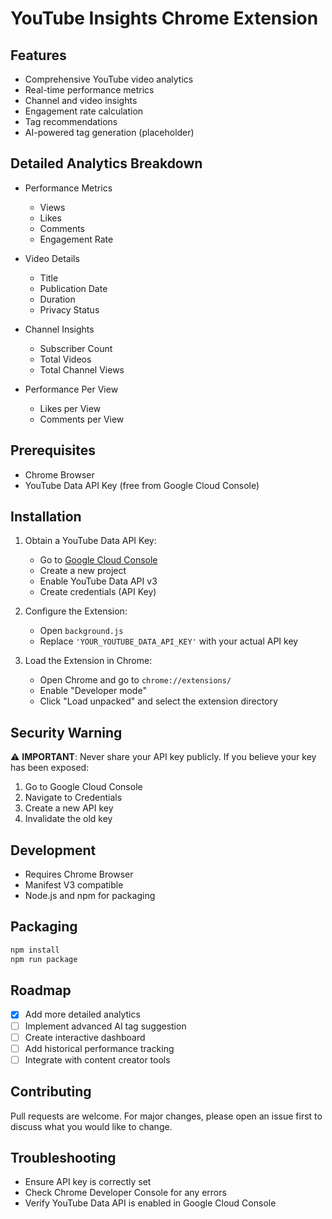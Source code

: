 # YouTube Insights Chrome Extension

## Features
- Comprehensive YouTube video analytics
- Real-time performance metrics
- Channel and video insights
- Engagement rate calculation
- Tag recommendations
- AI-powered tag generation (placeholder)

## Detailed Analytics Breakdown
- Performance Metrics
  - Views
  - Likes
  - Comments
  - Engagement Rate

- Video Details
  - Title
  - Publication Date
  - Duration
  - Privacy Status

- Channel Insights
  - Subscriber Count
  - Total Videos
  - Total Channel Views

- Performance Per View
  - Likes per View
  - Comments per View

## Prerequisites
- Chrome Browser
- YouTube Data API Key (free from Google Cloud Console)

## Installation
1. Obtain a YouTube Data API Key:
   - Go to [Google Cloud Console](https://console.cloud.google.com/)
   - Create a new project
   - Enable YouTube Data API v3
   - Create credentials (API Key)

2. Configure the Extension:
   - Open `background.js`
   - Replace `'YOUR_YOUTUBE_DATA_API_KEY'` with your actual API key

3. Load the Extension in Chrome:
   - Open Chrome and go to `chrome://extensions/`
   - Enable "Developer mode"
   - Click "Load unpacked" and select the extension directory

## Security Warning
⚠️ **IMPORTANT**: Never share your API key publicly. If you believe your key has been exposed:
1. Go to Google Cloud Console
2. Navigate to Credentials
3. Create a new API key
4. Invalidate the old key

## Development
- Requires Chrome Browser
- Manifest V3 compatible
- Node.js and npm for packaging

## Packaging
```bash
npm install
npm run package
```

## Roadmap
- [x] Add more detailed analytics
- [ ] Implement advanced AI tag suggestion
- [ ] Create interactive dashboard
- [ ] Add historical performance tracking
- [ ] Integrate with content creator tools

## Contributing
Pull requests are welcome. For major changes, please open an issue first to discuss what you would like to change.

## Troubleshooting
- Ensure API key is correctly set
- Check Chrome Developer Console for any errors
- Verify YouTube Data API is enabled in Google Cloud Console
